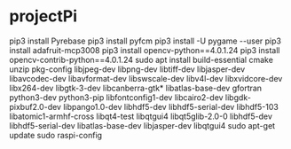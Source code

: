 # projectPi
pip3 install Pyrebase
pip3 install pyfcm
pip3 install -U pygame --user
pip3 install adafruit-mcp3008
pip3 install opencv-python==4.0.1.24
pip3 install opencv-contrib-python==4.0.1.24
sudo apt install build-essential cmake unzip pkg-config libjpeg-dev libpng-dev libtiff-dev libjasper-dev libavcodec-dev libavformat-dev libswscale-dev libv4l-dev libxvidcore-dev libx264-dev libgtk-3-dev libcanberra-gtk\* libatlas-base-dev gfortran python3-dev python3-pip libfontconfig1-dev libcairo2-dev libgdk-pixbuf2.0-dev libpango1.0-dev libhdf5-dev libhdf5-serial-dev libhdf5-103 libatomic1-armhf-cross libqt4-test libqtgui4 libqt5glib-2.0-0 libhdf5-dev libhdf5-serial-dev libatlas-base-dev libjasper-dev libqtgui4
sudo apt-get update
sudo raspi-config
